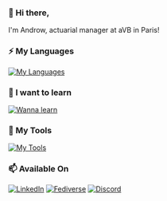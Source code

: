 ### 👋 Hi there,

I'm Androw, actuarial manager at aVB in Paris!

### ⚡ My Languages
[![My Languages](https://skillicons.dev/icons?i=java,bash,c,cpp,py,r,scala)](https://skillicons.dev)

### 🌱 I want to learn
[![Wanna learn](https://skillicons.dev/icons?i=rust,go,kotlin,dart)](https://skillicons.dev)

### 🔭 My Tools
[![My Tools](https://skillicons.dev/icons?i=linux,docker,git,ansible,github,gitlab,mysql,neovim,vscode,gcp,raspberrypi,regex)](https://skillicons.dev)

### 📫 Available On
[![LinkedIn](https://skillicons.dev/icons?i=linkedin)](https://www.linkedin.com/in/androw/)
[![Fediverse](https://skillicons.dev/icons?i=fediverse)](https://fe.disroot.org/@androw)
[![Discord](https://skillicons.dev/icons?i=discord)](https://discordapp.com/users/249908751052570635)


<!--
- 🔭 I’m currently working on ...
- 🌱 I’m currently learning ...
- 👯 I’m looking to collaborate on ...
- 🤔 I’m looking for help with ...
- 💬 Ask me about ...
- 📫 How to reach me: ...
- 😄 Pronouns: ...
- ⚡ Fun fact: ...
-->
